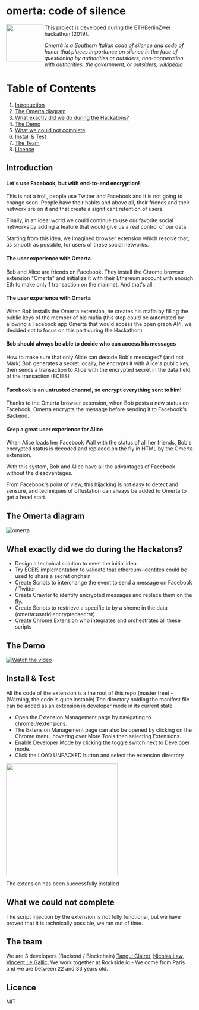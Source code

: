

# omerta: code of silence
<img src="https://github.com/vincentlg/omerta/blob/master/omerta-logo.svg" align="left" width="100" >
This project is developed during the ETHBerlinZwei hackathon (2019).

*Omertà is a Southern Italian code of silence and code of honor that places importance on silence in the face of questioning by authorities or outsiders; non-cooperation with authorities, the government, or outsiders; [wikipedia](https://en.wikipedia.org/wiki/Omert%C3%A0)*

# Table of Contents
1. [Introduction](#Introduction)
2. [The Omerta diagram](#The-Omerta-diagram)
3. [What exactly did we do during the Hackatons?](#What-exactly-did-we-do-during-the-Hackatons?)
4. [The Demo](#the-demo)
5. [What we could not complete](#What-we-could-not-complete)
6. [Install & Test](#Install-&-test)
7. [The Team](#The-Team)
8. [Licence](#Licence)

## Introduction
####  Let's use Facebook, but with end-to-end encryption! 

This is not a troll, people use Twitter and Facebook and it is not going to change soon. People have their habits and above all, their friends and their network are on it and that create a significant retention of users.

Finally, in an ideal world we could continue to use our favorite social networks by adding a feature that would give us a real control of our data.

Starting from this idea, we imagined browser extension which resolve that, as smooth as possible, for users of these social networks.

#### The user experience with Omerta

Bob and Alice are friends on Facebook.
They install the Chrome browser extension "Omerta" and initialize it with their Ethereum account with enough Eth to make only 1 transaction on the mainnet.
And that's all.

#### The user experience with Omerta
When Bob installs the Omerta extension, he creates his mafia by filling the public keys of the member of his mafia (this step could be automated by allowing a Facebook app Omerta that would access the open graph API, we decided not to focus on this part during the Hackathon)

#### Bob should always be able to decide who can access his messages
How to make sure that only Alice can decode Bob's messages? (and not Mark)
Bob generates a secret locally, he encrypts it with Alice's public key, then sends a transaction to Alice with the encrypted secret in the data field of the transaction.(ECIES)

#### Facebook is an untrusted channel, so encrypt everything sent to him!
Thanks to the Omerta browser extension, when Bob posts a new status on Facebook, Omerta encrypts the message before sending it to Facebook's Backend.

#### Keep a great user experience for Alice
When Alice loads her Facebook Wall with the status of all her friends, Bob's encrypted status is decoded and replaced on the fly in HTML by the Omerta extension.

With this system, Bob and Alice have all the advantages of Facebook without the disadvantages.

From Facebook's point of view, this hijacking is not easy to detect and sensure, and techniques of offustation can always be added to Omerta to get a head start.

## The Omerta diagram
![omerta](https://github.com/vincentlg/omerta/blob/master/berlin-hack.svg)

## What exactly did we do during the Hackatons?
- Design a technical solution to meet the initial idea
- Try ECEIS implementation to validate that ethereum-identites could be used to share a secret onchain
- Create Scripts to interchange the event to send a message on Facebook / Twitter
- Create Crawler to identify encrypted messages and replace them on the fly.
- Create Scripts to restrieve a specific tx by a sheme in the data (omerta:userid:encryptedsecret)
- Create Chrome Extension who integrates and orchestrates all these scripts

## The Demo
[![Watch the video](https://github.com/vincentlg/omerta/blob/master/video.png)](https://www.youtube.com/watch?v=PclnZebY-Wg&feature=youtu.be)

## Install & Test
All the code of the extension is a the root of this repo (master tree) - (Warning, the code is quite instable)
The directory holding the manifest file can be added as an extension in developer mode in its current state.

- Open the Extension Management page by navigating to chrome://extensions.
- The Extension Management page can also be opened by clicking on the Chrome menu, hovering over More Tools then selecting Extensions.
- Enable Developer Mode by clicking the toggle switch next to Developer mode.
- Click the LOAD UNPACKED button and select the extension directory

<img src="https://github.com/vincentlg/omerta/blob/master/load_extension.png" width="300" >


The extension has been successfully installed

## What we could not complete
The script injection by the extension is not fully functional, but we have proved that it is technically possible, we ran out of time.

## The team

We are 3 developers (Backend / Blockchain) [Tangui Clairet](https://twitter.com/tangui_clairet), [Nicolas Law](https://twitter.com/nicolas_lyw), [Vincent Le Gallic](https://twitter.com/vincentLg), 
We work together at Rockside.io - We come from Paris and we are between 22 and 33 years old.

## Licence
MIT

